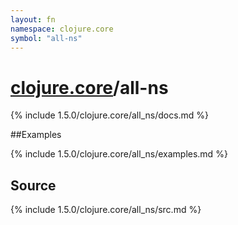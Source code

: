 ```yaml
---
layout: fn
namespace: clojure.core
symbol: "all-ns"
---
```


# [clojure.core](../)/all-ns

{% include 1.5.0/clojure.core/all_ns/docs.md %}

##Examples

{% include 1.5.0/clojure.core/all_ns/examples.md %}
## Source
{% include 1.5.0/clojure.core/all_ns/src.md %}

